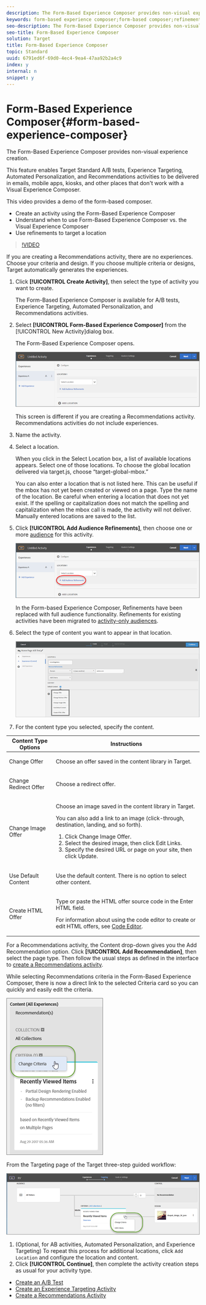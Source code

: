 ```yaml
---
description: The Form-Based Experience Composer provides non-visual experience creation.
keywords: form-based experience composer;form-based composer;refinements
seo-description: The Form-Based Experience Composer provides non-visual experience creation.
seo-title: Form-Based Experience Composer
solution: Target
title: Form-Based Experience Composer
topic: Standard
uuid: 6791ed6f-69d0-4ec4-9ea4-47aa92b2a4c9
index: y
internal: n
snippet: y
---
```


# Form-Based Experience Composer{#form-based-experience-composer}

The Form-Based Experience Composer provides non-visual experience creation.

 This feature enables Target Standard A/B tests, Experience Targeting, Automated Personalization, and Recommendations activities to be delivered in emails, mobile apps, kiosks, and other places that don't work with a Visual Experience Composer.

This video provides a demo of the form-based composer.

* Create an activity using the Form-Based Experience Composer 
* Understand when to use Form-Based Experience Composer vs. the Visual Experience Composer 
* Use refinements to target a location

>[!VIDEO](https://www.youtube.com/watch?v=R9hcD9D1VPY)

If you are creating a Recommendations activity, there are no experiences. Choose your criteria and design. If you choose multiple criteria or designs, Target automatically generates the experiences. 

1. Click **[!UICONTROL Create Activity]**, then select the type of activity you want to create.

   The Form-Based Experience Composer is available for A/B tests, Experience Targeting, Automated Personalization, and Recommendations activities. 
1. Select **[!UICONTROL Form-Based Experience Composer]** from the [!UICONTROL New Activity]dialog box.

   The Form-Based Experience Composer opens.

   ![](assets/location_refinements.png)

   This screen is different if you are creating a Recommendations activity. Recommendations activities do not include experiences. 
1. Name the activity.
1. Select a location.

   When you click in the Select Location box, a list of available locations appears. Select one of those locations. To choose the global location delivered via target.js, choose “target-global-mbox.”

   You can also enter a location that is not listed here. This can be useful if the mbox has not yet been created or viewed on a page. Type the name of the location. Be careful when entering a location that does not yet exist. If the spelling or capitalization does not match the spelling and capitalization when the mbox call is made, the activity will not deliver. Manually entered locations are saved to the list. 
1. Click **[!UICONTROL Add Audience Refinements]**, then choose one or more [audience](../c-target/c-target.md#concept_A782F8481A5041EBA75103CB26376522) for this activity.

   ![](assets/location_refinements_2.png)

   In the Form-based Experience Composer, Refinements have been replaced with full audience functionality. Refinements for existing activities have been migrated to [activity-only audiences](../c-target/creating-activity-only-audience.md#concept_A6BADCF530ED4AE1852E677FEBE68483). 
1. Select the type of content you want to appear in that location.

   ![](assets/form_content.png)

1. For the content type you selected, specify the content.

<table id="table_38B1D459A99F4CA695B5D94078402A08"> 
 <thead> 
  <tr> 
   <th colname="col1" class="entry"> Content Type Options </th> 
   <th colname="col2" class="entry"> Instructions </th> 
  </tr> 
 </thead>
 <tbody> 
  <tr> 
   <td colname="col1"> <p>Change Offer </p> </td> 
   <td colname="col2"> <p>Choose an offer saved in the content library in Target. </p> </td> 
  </tr> 
  <tr> 
   <td colname="col1"> <p>Change Redirect Offer </p> </td> 
   <td colname="col2"> <p>Choose a redirect offer. </p> </td> 
  </tr> 
  <tr> 
   <td colname="col1"> <p>Change Image Offer </p> </td> 
   <td colname="col2"> <p>Choose an image saved in the content library in Target. </p> <p>You can also add a link to an image (click-through, destination, landing, and so forth). </p> <p> 
     <ol id="ol_9DB0607503124884ACB3823E9BF7DB19"> 
      <li id="li_69308FBB39F2479682D3E768555A8F8D">Click <span class="uicontrol"> Change Image Offer</span>. </li> 
      <li id="li_B79C509BF3B6402C835B84C6D30F29CE">Select the desired image, then click <span class="uicontrol"> Edit Links</span>. </li> 
      <li id="li_BEBB94C9F3C94678B196E26CDDBF2425">Specify the desired URL or page on your site, then click <span class="uicontrol"> Update</span>. </li> 
     </ol> </p> </td> 
  </tr> 
  <tr> 
   <td colname="col1"> <p>Use Default Content </p> </td> 
   <td colname="col2"> <p>Use the default content. There is no option to select other content. </p> </td> 
  </tr> 
  <tr> 
   <td colname="col1"> <p>Create HTML Offer </p> </td> 
   <td colname="col2"> <p>Type or paste the HTML offer source code in the Enter HTML field. </p> <p>For information about using the code editor to create or edit HTML offers, see <a href="../c-experiences/c-visual-experience-composer/c-vec-code-editor/c-vec-code-editor.md#concept_B3A6E9EE3A60406DB640E205EA1745B5" format="dita" scope="local"> Code Editor</a>. </p> </td> 
  </tr> 
 </tbody> 
</table>

   For a Recommendations activity, the Content drop-down gives you the Add Recommendation option. Click **[!UICONTROL Add Recommendation]**, then select the page type. Then follow the usual steps as defined in the interface to [create a Recommendations activity](https://marketing.adobe.com/resources/help/en_US/target/recs/t_create_recs_activity.html).

   While selecting Recommendations criteria in the Form-Based Experience Composer, there is now a direct link to the selected Criteria card so you can quickly and easily edit the criteria.

   ![](assets/change_criteria.png)

   From the Targeting page of the Target three-step guided workflow:

   ![](assets/change_criteria_2.png)

1. (Optional, for AB activities, Automated Personalization, and Experience Targeting) To repeat this process for additional locations, click `Add Location` and configure the location and content.
1. Click **[!UICONTROL Continue]**, then complete the activity creation steps as usual for your activity type.

* [Create an A/B Test](../c-activities/t-test-ab/t-test-create-ab/t-test-create-ab.md#task_68C8079BF9FF4625A3BD6680D554BB72) 
* [Create an Experience Targeting Activity](../c-activities/t-experience-target/t-xt-create/t-xt-create.md#task_D6B3429AC31549E1A70EDF04B3DDC765) 
* [Create a Recommendations Activity](../c-recommendations/t-create-recs-activity/t-create-recs-activity.md#task_6874328773C64C44A73F0A130AD3F96F)

